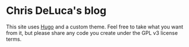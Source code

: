 # Chris DeLuca's blog

This site uses [Hugo](https://gohugo.io) and a custom theme. Feel free to take
what you want from it, but please share any code you create under the GPL v3
license terms.
